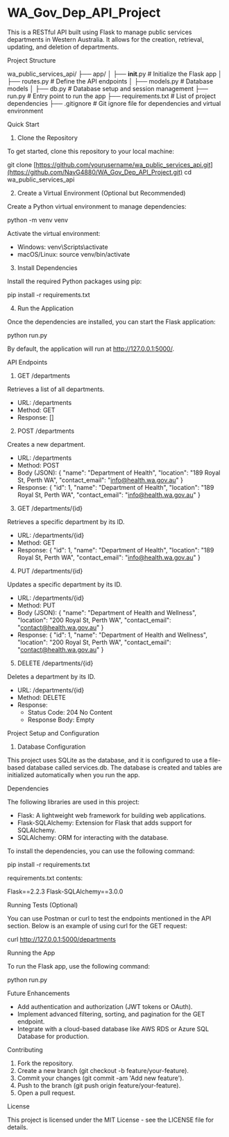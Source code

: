 # WA_Gov_Dep_API_Project
This is a RESTful API built using Flask to manage public services departments in Western Australia. 
It allows for the creation, retrieval, updating, and deletion of departments.

Project Structure

wa_public_services_api/
├── app/
│   ├── __init__.py         # Initialize the Flask app
│   ├── routes.py           # Define the API endpoints
│   ├── models.py           # Database models
│   ├── db.py               # Database setup and session management
├── run.py                  # Entry point to run the app
├── requirements.txt        # List of project dependencies
├── .gitignore              # Git ignore file for dependencies and virtual environment

Quick Start

1. Clone the Repository

To get started, clone this repository to your local machine:

git clone [https://github.com/yourusername/wa_public_services_api.git](https://github.com/NavG4880/WA_Gov_Dep_API_Project.git)
cd wa_public_services_api

2. Create a Virtual Environment (Optional but Recommended)

Create a Python virtual environment to manage dependencies:

python -m venv venv

Activate the virtual environment:
- Windows:
  venv\Scripts\activate
- macOS/Linux:
  source venv/bin/activate

3. Install Dependencies

Install the required Python packages using pip:

pip install -r requirements.txt

4. Run the Application

Once the dependencies are installed, you can start the Flask application:

python run.py

By default, the application will run at http://127.0.0.1:5000/.

API Endpoints

1. GET /departments

Retrieves a list of all departments.

- URL: /departments
- Method: GET
- Response:
  []

2. POST /departments

Creates a new department.

- URL: /departments
- Method: POST
- Body (JSON):
  {
    "name": "Department of Health",
    "location": "189 Royal St, Perth WA",
    "contact_email": "info@health.wa.gov.au"
  }
- Response:
  {
    "id": 1,
    "name": "Department of Health",
    "location": "189 Royal St, Perth WA",
    "contact_email": "info@health.wa.gov.au"
  }

3. GET /departments/{id}

Retrieves a specific department by its ID.

- URL: /departments/{id}
- Method: GET
- Response:
  {
    "id": 1,
    "name": "Department of Health",
    "location": "189 Royal St, Perth WA",
    "contact_email": "info@health.wa.gov.au"
  }

4. PUT /departments/{id}

Updates a specific department by its ID.

- URL: /departments/{id}
- Method: PUT
- Body (JSON):
  {
    "name": "Department of Health and Wellness",
    "location": "200 Royal St, Perth WA",
    "contact_email": "contact@health.wa.gov.au"
  }
- Response:
  {
    "id": 1,
    "name": "Department of Health and Wellness",
    "location": "200 Royal St, Perth WA",
    "contact_email": "contact@health.wa.gov.au"
  }

5. DELETE /departments/{id}

Deletes a department by its ID.

- URL: /departments/{id}
- Method: DELETE
- Response:
  - Status Code: 204 No Content
  - Response Body: Empty

Project Setup and Configuration

1. Database Configuration

This project uses SQLite as the database, and it is configured to use a file-based database called services.db. The database is created and tables are initialized automatically when you run the app.

Dependencies

The following libraries are used in this project:

- Flask: A lightweight web framework for building web applications.
- Flask-SQLAlchemy: Extension for Flask that adds support for SQLAlchemy.
- SQLAlchemy: ORM for interacting with the database.

To install the dependencies, you can use the following command:

pip install -r requirements.txt

requirements.txt contents:

Flask==2.2.3
Flask-SQLAlchemy==3.0.0

Running Tests (Optional)

You can use Postman or curl to test the endpoints mentioned in the API section. Below is an example of using curl for the GET request:

curl http://127.0.0.1:5000/departments

Running the App

To run the Flask app, use the following command:

python run.py

Future Enhancements

- Add authentication and authorization (JWT tokens or OAuth).
- Implement advanced filtering, sorting, and pagination for the GET endpoint.
- Integrate with a cloud-based database like AWS RDS or Azure SQL Database for production.

Contributing

1. Fork the repository.
2. Create a new branch (git checkout -b feature/your-feature).
3. Commit your changes (git commit -am 'Add new feature').
4. Push to the branch (git push origin feature/your-feature).
5. Open a pull request.

License

This project is licensed under the MIT License - see the LICENSE file for details.

